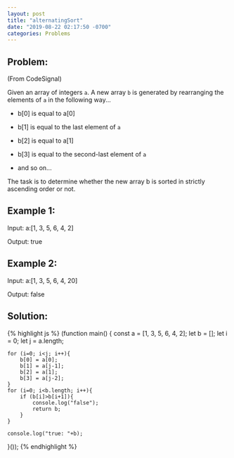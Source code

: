 ```yaml
---
layout: post
title: "alternatingSort"
date: "2019-08-22 02:17:50 -0700"
categories: Problems
---
```


## Problem:

(From CodeSignal)

Given an array of integers `a`. A new array `b` is generated by rearranging the elements of `a` in the following way...

- b[0] is equal to a[0]

- b[1] is equal to the last element of `a`

- b[2] is equal to a[1]

- b[3] is equal to the second-last element of `a`

- and so on...

The task is to determine whether the new array b is sorted in strictly ascending order or not.

## Example 1:

Input: a:[1, 3, 5, 6, 4, 2]

Output: true

## Example 2:

Input: a:[1, 3, 5, 6, 4, 20]

Output: false

## Solution:

{% highlight js %}
(function main() {
    const a = [1, 3, 5, 6, 4, 2];
    let b = [];
    let i = 0;
    let j = a.length;

    for (i=0; i<j; i++){
        b[0] = a[0];
        b[1] = a[j-1];
        b[2] = a[1];
        b[3] = a[j-2];
    }
    for (i=0; i<b.length; i++){
        if (b[i]>b[i+1]){
            console.log("false");
            return b;
        }
    }

    console.log("true: "+b);

}());
{% endhighlight %}
